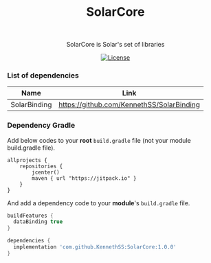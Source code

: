 <h1 align="center">SolarCore</h1></br>

<p align="center">
SolarCore is Solar's set of libraries
</p>

<p align="center">
  <a href="https://opensource.org/licenses/Apache-2.0"><img alt="License" src="https://img.shields.io/badge/License-Apache%202.0-blue.svg"/></a>
</p>

### List of dependencies

Name | Link
--------- | ---------
SolarBinding | https://github.com/KennethSS/SolarBinding


### Dependency Gradle 
Add below codes to your **root** `build.gradle` file (not your module build.gradle file).
```
allprojects {
    repositories {
        jcenter()
        maven { url "https://jitpack.io" }
    }
}
```

And add a dependency code to your **module**'s `build.gradle` file.
```gradle
buildFeatures {
  dataBinding true
}
```

```gradle
dependencies {
  implementation 'com.github.KennethSS:SolarCore:1.0.0'
}
```


